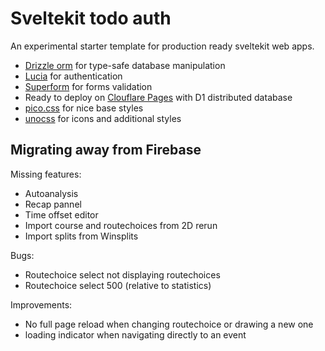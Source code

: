 # Sveltekit todo auth

An experimental starter template for production ready sveltekit web apps.

- [Drizzle orm](https://github.com/drizzle-team/drizzle-orm) for type-safe database manipulation
- [Lucia](https://lucia-auth.com/) for authentication
- [Superform](https://superforms.vercel.app/) for forms validation
- Ready to deploy on [Clouflare Pages](https://pages.cloudflare.com/) with D1 distributed database
- [pico.css](https://picocss.com/) for nice base styles
- [unocss](https://unocss.dev/) for icons and additional styles

## Migrating away from Firebase

Missing features:

- Autoanalysis
- Recap pannel
- Time offset editor
- Import course and routechoices from 2D rerun
- Import splits from Winsplits

Bugs:

- Routechoice select not displaying routechoices
- Routechoice select 500 (relative to statistics)

Improvements:

- No full page reload when changing routechoice or drawing a new one
- loading indicator when navigating directly to an event
